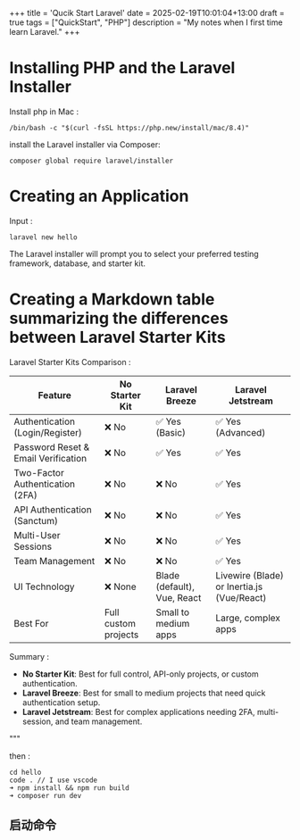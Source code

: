 +++
title = 'Qucik Start Laravel'
date = 2025-02-19T10:01:04+13:00
draft = true
tags = ["QuickStart", "PHP"]
description = "My notes when I first time learn Laravel."
+++

# Installing PHP and the Laravel Installer

Install php in Mac :  
```
/bin/bash -c "$(curl -fsSL https://php.new/install/mac/8.4)"
```

install the Laravel installer via Composer:  
```
composer global require laravel/installer
```

# Creating an Application
Input :  
```
laravel new hello
```
The Laravel installer will prompt you to select your preferred testing framework, database, and starter kit.
# Creating a Markdown table summarizing the differences between Laravel Starter Kits


Laravel Starter Kits Comparison :  

| Feature                  | No Starter Kit | Laravel Breeze    | Laravel Jetstream |
|--------------------------|---------------|------------------|------------------|
| Authentication (Login/Register) | ❌ No | ✅ Yes (Basic) | ✅ Yes (Advanced) |
| Password Reset & Email Verification | ❌ No | ✅ Yes | ✅ Yes |
| Two-Factor Authentication (2FA) | ❌ No | ❌ No | ✅ Yes |
| API Authentication (Sanctum) | ❌ No | ❌ No | ✅ Yes |
| Multi-User Sessions | ❌ No | ❌ No | ✅ Yes |
| Team Management | ❌ No | ❌ No | ✅ Yes |
| UI Technology | ❌ None | Blade (default), Vue, React | Livewire (Blade) or Inertia.js (Vue/React) |
| Best For | Full custom projects | Small to medium apps | Large, complex apps |

Summary :  
- **No Starter Kit**: Best for full control, API-only projects, or custom authentication.
- **Laravel Breeze**: Best for small to medium projects that need quick authentication setup.
- **Laravel Jetstream**: Best for complex applications needing 2FA, multi-session, and team management.

"""

then :  
```
cd hello
code . // I use vscode 
➜ npm install && npm run build
➜ composer run dev
```

## 启动命令

